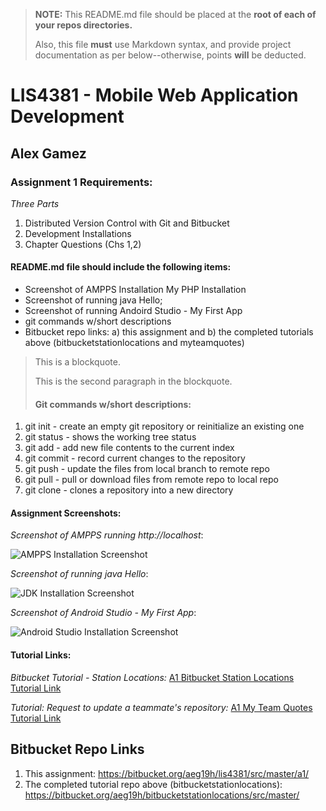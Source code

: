 > **NOTE:** This README.md file should be placed at the **root of each of your repos directories.**
>
>Also, this file **must** use Markdown syntax, and provide project documentation as per below--otherwise, points **will** be deducted.
>

# LIS4381 - Mobile Web Application Development

## Alex Gamez

### Assignment 1 Requirements:

*Three Parts*

1. Distributed Version Control with Git and Bitbucket
2. Development Installations
3. Chapter Questions (Chs 1,2)

#### README.md file should include the following items:

* Screenshot of AMPPS Installation My PHP Installation
* Screenshot of running java Hello;
* Screenshot of running Andoird Studio - My First App
* git commands w/short descriptions
* Bitbucket repo links: a) this assignment and b) the completed tutorials above (bitbucketstationlocations and myteamquotes)

> This is a blockquote.
> 
> This is the second paragraph in the blockquote.
>
> #### Git commands w/short descriptions:

1. git init - create an empty git repository or reinitialize an existing one
2. git status - shows the working tree status
3. git add - add new file contents to the current index
4. git commit - record current changes to the repository
5. git push - update the files from local branch to remote repo
6. git pull - pull or download files from remote repo to local repo
7. git clone - clones a repository into a new directory

#### Assignment Screenshots:

*Screenshot of AMPPS running http://localhost*:

![AMPPS Installation Screenshot](img/ampps.png)

*Screenshot of running java Hello*:

![JDK Installation Screenshot](img/jdk_install.png)

*Screenshot of Android Studio - My First App*:

![Android Studio Installation Screenshot](img/android.png)


#### Tutorial Links:

*Bitbucket Tutorial - Station Locations:*
[A1 Bitbucket Station Locations Tutorial Link](https://bitbucket.org/username/bitbucketstationlocations/ "Bitbucket Station Locations")

*Tutorial: Request to update a teammate's repository:*
[A1 My Team Quotes Tutorial Link](https://bitbucket.org/username/myteamquotes/ "My Team Quotes Tutorial")

## Bitbucket Repo Links

1. This assignment: https://bitbucket.org/aeg19h/lis4381/src/master/a1/
2. The completed tutorial repo above (bitbucketstationlocations): https://bitbucket.org/aeg19h/bitbucketstationlocations/src/master/